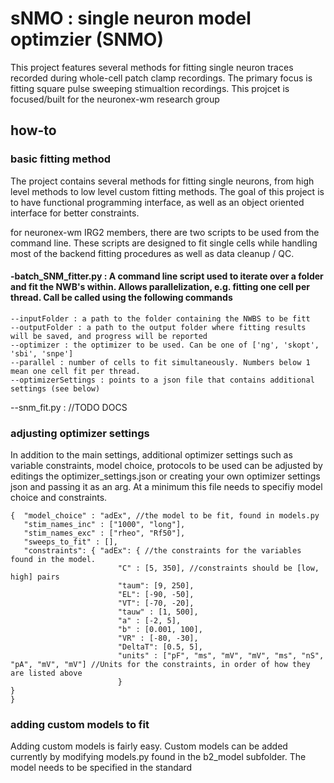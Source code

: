 # sNMO : single neuron model optimzier (SNMO)

This project features several methods for fitting single neuron traces recorded during whole-cell patch clamp recordings. The primary focus is fitting square pulse sweeping stimualtion recordings. This projcet is focused/built for the neuronex-wm research group

## how-to
### basic fitting method

The project contains several methods for fitting single neurons, from high level methods to low level custom fitting methods. The goal of this project is to have functional programming interface, as well as an object oriented interface for better constraints.

for neuronex-wm IRG2 members, there are two scripts to be used from the command line. These scripts are designed to fit single cells while handling most of the backend fitting procedures as well as data cleanup / QC.

#### -batch_SNM_fitter.py : A command line script used to iterate over a folder and fit the NWB's within. Allows parallelization, e.g. fitting one cell per thread. Call be called using the following commands
```
--inputFolder : a path to the folder containing the NWBS to be fitt
--outputFolder : a path to the output folder where fitting results will be saved, and progress will be reported
--optimizer : the optimizer to be used. Can be one of ['ng', 'skopt', 'sbi', 'snpe']
--parallel : number of cells to fit simultaneously. Numbers below 1 mean one cell fit per thread.
--optimizerSettings : points to a json file that contains additional settings (see below)
```

--snm_fit.py : //TODO DOCS


### adjusting optimizer settings
In addition to the main settings, additional optimizer settings such as variable constraints, model choice, protocols to be used can be adjusted by editings the optimizer_settings.json or creating your own optimizer settings json and passing it as an arg. At a minimum this file needs to specifiy model choice and constraints.
```
{  "model_choice" : "adEx", //the model to be fit, found in models.py
   "stim_names_inc" : ["1000", "long"],
   "stim_names_exc" : ["rheo", "Rf50"],
   "sweeps_to_fit" : [], 
   "constraints": { "adEx": { //the constraints for the variables found in the model.
                        "C" : [5, 350], //constraints should be [low, high] pairs
                        "taum": [9, 250],
                        "EL": [-90, -50],
                        "VT": [-70, -20],
                        "tauw" : [1, 500],
                        "a" : [-2, 5], 
                        "b" : [0.001, 100],
                        "VR" : [-80, -30],
                        "DeltaT": [0.5, 5],
                        "units" : ["pF", "ms", "mV", "mV", "ms", "nS", "pA", "mV", "mV"] //Units for the constraints, in order of how they are listed above
                        }                    
}
}

```

### adding custom models to fit

Adding custom models is fairly easy. Custom models can be added currently by modifying models.py found in the b2_model subfolder. The model needs to be specified in the standard
